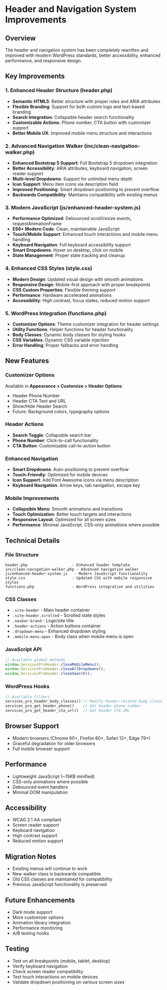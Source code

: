 # Header and Navigation System Improvements

## Overview
The header and navigation system has been completely rewritten and improved with modern WordPress standards, better accessibility, enhanced performance, and responsive design.

## Key Improvements

### 1. Enhanced Header Structure (header.php)
- **Semantic HTML5**: Better structure with proper roles and ARIA attributes
- **Flexible Branding**: Support for both custom logo and text-based branding
- **Search Integration**: Collapsible header search functionality
- **Customizable Actions**: Phone number, CTA button with customizer support
- **Better Mobile UX**: Improved mobile menu structure and interactions

### 2. Advanced Navigation Walker (inc/clean-navigation-walker.php)
- **Enhanced Bootstrap 5 Support**: Full Bootstrap 5 dropdown integration
- **Better Accessibility**: ARIA attributes, keyboard navigation, screen reader support
- **Multi-level Dropdowns**: Support for unlimited menu depth
- **Icon Support**: Menu item icons via description field
- **Improved Positioning**: Smart dropdown positioning to prevent overflow
- **Backwards Compatibility**: Maintains compatibility with existing menus

### 3. Modern JavaScript (js/enhanced-header-system.js)
- **Performance Optimized**: Debounced scroll/resize events, requestAnimationFrame
- **ES6+ Modern Code**: Clean, maintainable JavaScript
- **Touch/Mobile Support**: Enhanced touch interactions and mobile menu handling
- **Keyboard Navigation**: Full keyboard accessibility support
- **Smart Dropdowns**: Hover on desktop, click on mobile
- **State Management**: Proper state tracking and cleanup

### 4. Enhanced CSS Styles (style.css)
- **Modern Design**: Updated visual design with smooth animations
- **Responsive Design**: Mobile-first approach with proper breakpoints
- **CSS Custom Properties**: Flexible theming support
- **Performance**: Hardware accelerated animations
- **Accessibility**: High contrast, focus states, reduced motion support

### 5. WordPress Integration (functions.php)
- **Customizer Options**: Theme customizer integration for header settings
- **Utility Functions**: Helper functions for header functionality
- **Body Classes**: Dynamic body classes for styling hooks
- **CSS Variables**: Dynamic CSS variable injection
- **Error Handling**: Proper fallbacks and error handling

## New Features

### Customizer Options
Available in **Appearance > Customize > Header Options**:
- Header Phone Number
- Header CTA Text and URL
- Show/Hide Header Search
- Future: Background colors, typography options

### Header Actions
- **Search Toggle**: Collapsible search bar
- **Phone Number**: Click-to-call functionality
- **CTA Button**: Customizable call-to-action button

### Enhanced Navigation
- **Smart Dropdowns**: Auto-positioning to prevent overflow
- **Touch-Friendly**: Optimized for mobile devices
- **Icon Support**: Add Font Awesome icons via menu description
- **Keyboard Navigation**: Arrow keys, tab navigation, escape key

### Mobile Improvements
- **Collapsible Menu**: Smooth animations and transitions
- **Touch Optimization**: Better touch targets and interactions
- **Responsive Layout**: Optimized for all screen sizes
- **Performance**: Minimal JavaScript, CSS-only animations where possible

## Technical Details

### File Structure
```
header.php                    - Enhanced header template
inc/clean-navigation-walker.php - Advanced navigation walker
js/enhanced-header-system.js   - Modern JavaScript functionality
style.css                     - Updated CSS with mobile responsive styles
functions.php                 - WordPress integration and utilities
```

### CSS Classes
- `.site-header` - Main header container
- `.site-header.scrolled` - Scrolled state styles
- `.navbar-brand` - Logo/site title
- `.header-actions` - Action buttons container
- `.dropdown-menu` - Enhanced dropdown styling
- `.mobile-menu-open` - Body class when mobile menu is open

### JavaScript API
```javascript
// Available global methods
window.ServicesProHeader.closeMobileMenu();
window.ServicesProHeader.closeAllDropdowns();
window.ServicesProHeader.closeSearch();
```

### WordPress Hooks
```php
// Available filters
services_pro_header_body_classes() // Modify header-related body classes
services_pro_get_header_phone()    // Get header phone number
services_pro_get_header_cta_url()  // Get header CTA URL
```

## Browser Support
- Modern browsers (Chrome 60+, Firefox 60+, Safari 12+, Edge 79+)
- Graceful degradation for older browsers
- Full mobile browser support

## Performance
- Lightweight JavaScript (~15KB minified)
- CSS-only animations where possible
- Debounced event handlers
- Minimal DOM manipulation

## Accessibility
- WCAG 2.1 AA compliant
- Screen reader support
- Keyboard navigation
- High contrast support
- Reduced motion support

## Migration Notes
- Existing menus will continue to work
- New walker class is backwards compatible
- Old CSS classes are maintained for compatibility
- Previous JavaScript functionality is preserved

## Future Enhancements
- Dark mode support
- More customizer options
- Animation library integration
- Performance monitoring
- A/B testing hooks

## Testing
- Test on all breakpoints (mobile, tablet, desktop)
- Verify keyboard navigation
- Check screen reader compatibility
- Test touch interactions on mobile devices
- Validate dropdown positioning on various screen sizes
